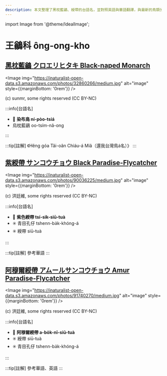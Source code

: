```yaml
---
description: 本文整理了黑枕藍鶲、綬帶的台語名，並對照英語與華語翻譯，與最新的鳥類分類，期待能夠供未來的台語鳥類圖鑑當作參考
---
```


import Image from '@theme/IdealImage';

# 王鶲科 ông-ong-kho

## [黑枕藍鶲 クロエリヒタキ Black-naped Monarch](https://ebird.org/species/blnmon1)

<Image img="https://inaturalist-open-data.s3.amazonaws.com/photos/32860266/medium.jpg" alt="image" style={{marginBottom: '0rem'}} />

<div className="image-caption">
(c) sunmr, some rights reserved (CC BY-NC)
</div>

:::info[台語名]

- 🎯 **染布鳥 ní-pòo-tsiá**
- 烏枕藍鶲 oo-tsím-nâ-ong

:::

:::tip[註解]
《Hêng góa Tâi-oân Chiáu-á Miâ（還我台灣鳥á名）》
:::

## [紫綬帶 サンコウチョウ Black Paradise-Flycatcher](https://ebird.org/species/japfly1)

<Image img="https://inaturalist-open-data.s3.amazonaws.com/photos/90036225/medium.jpg" alt="image" style={{marginBottom: '0rem'}} />

<div className="image-caption">
(c) 洪廷維, some rights reserved (CC BY-NC)
</div>

:::info[台語名]

- 🎯 **紫色綬帶 tsí-sik-siū-tuà**
- ✳️ 青目孔仔 tshenn-ba̍k-khóng-á
- ✳️ 綬帶 siū-tuà

:::

:::tip[註解]
參考華語
:::

## [阿穆爾綬帶 アムールサンコウチョウ Amur Paradise-Flycatcher](https://ebird.org/species/amupaf1)

<Image img="https://inaturalist-open-data.s3.amazonaws.com/photos/91740270/medium.jpg" alt="image" style={{marginBottom: '0rem'}} />

<div className="image-caption">
(c) 洪廷維, some rights reserved (CC BY-NC)
</div>

:::info[台語名]

- 🎯 **阿穆爾綬帶 a-bo̍k-nī-siū-tuà**
- ✳️ 綬帶 siū-tuà
- ✳️ 青目孔仔 tshenn-ba̍k-khóng-á

:::

:::tip[註解]
參考華語、英語
:::
